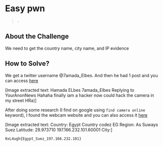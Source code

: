 # Easy pwn
> `-`

## About the Challenge
We need to get the country name, city name, and IP evidence


## How to Solve?
We get a twitter username @7amada_Elbes. And then he had 1 post and you can access [here](https://twitter.com/7amada_Elbes/status/1626186898631806977)


[Image extracted text: Hamada ELbes
7amada_Elbes
Replying to
YourAnonNews
Hahaha finally iam a hacker now
could hack the camera in my street
HRa)]


After doing some research (I find on google using `find camera online` keyword), I found the webcam website and you can also access it [here](http://www.insecam.org/en/view/858775/)


[Image extracted text: Country:
Egypt
Country codez
EG
Region:
As Suways
Suez
Latitude:
29.973710
197.166.232.101.60001
City:]


```
0xL4ugh{Egypt_Suez_197.166.232.101}
```